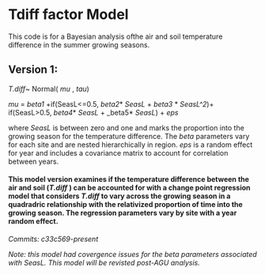 # Tdiff factor Model
This code is for a Bayesian analysis ofthe air and soil temperature difference in the summer growing seasons. 

## Version 1:

 _T.diff_~ Normal( _mu_ , _tau_)
 
 _mu_ = _beta1_ +if(SeasL<=0.5,  _beta2_* _SeasL_ + _beta3_ * _SeasL^2_)+ if(SeasL>0.5,  _beta4_* _SeasL_ + _beta5* _SeasL_) + _eps_
 
 where _SeasL_ is between zero and one and marks the proportion into the growing season for the temperature difference. The _beta_ parameters vary for each site and are nested hierarchically in region. _eps_ is a random effect for year and includes a covariance matrix to account for correlation between years. 

#### This model version examines if the temperature difference between the air and soil (_T.diff_ ) can be accounted for with a change point regression model that considers  _T.diff_ to vary across the growing season in a quadradric relationship with the relativized proportion of time into the growing season. The regression parameters vary by site with a year random effect. 
_Commits: c33c569-present_ 

_Note: this model had covergence issues for the beta parameters associated with SeasL. This model will be revisted post-AGU analysis._